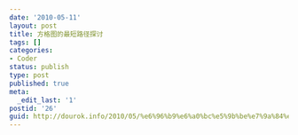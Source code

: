 ```yaml
---
date: '2010-05-11'
layout: post
title: 方格图的最短路径探讨
tags: []
categories:
- Coder
status: publish
type: post
published: true
meta:
  _edit_last: '1'
postid: '26'
guid: http://dourok.info/2010/05/%e6%96%b9%e6%a0%bc%e5%9b%be%e7%9a%84%e6%9c%80%e7%9f%ad%e8%b7%af%e5%be%84%e6%8e%a2%e8%ae%a8-2/
---
```


